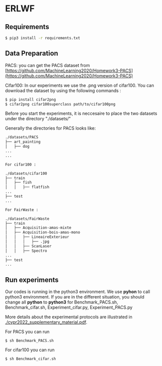 # ERLWF

## Requirements
```bash
$ pip3 install -r requirements.txt
```

## Data Preparation

PACS: you can get the PACS dataset from [https://github.com/MachineLearning2020/Homework3-PACS](https://github.com/MachineLearning2020/Homework3-PACS)

Cifar100: In our experiments we use the .png version of cifar100.
You can download the dataset by using the following commands :

```bash
$ pip install cifar2png
$ cifar2png cifar100superclass path/to/cifar100png
```
Before you start the experiments, it is neccesaire to place the two datasets under the directory "./datasets/"

Generally the directories for PACS looks like: 

```bash
./datasets/PACS
├── art_painting
│   ├── dog
...
...
```

```bash
For cifar100 : 

./datasets/cifar100
├── train
│   ├── fish
│   │   ├── flatfish
...
├── test
...
```


```bash
For FairWaste : 

./datasets/FairWaste
├── train
│   ├── Acquisition-amas-mixte
│   ├── Acquisition-bois-amas-mono
│   │   ├── LineaireExterieur
│   │   │   ├── .jpg
│   │   ├── ScanLaser
│   │   ├── Spectro
...
├── test
...
```




## Run experiments 
Our codes is running in the python3 environment. We use **pyhon** to call python3 environment.
If you are in the different situation, you should change all **python** to **python3** for Benchmark_PACS.sh, Benchmark_cifar.sh, Experiment_cifar.py, Experiment_PACS.py


More details about the experimental protocols are illustrated in [./cvpr2022_supplementary_material.pdf](./cvpr2022_supplementary_material.pdf).

For PACS you can run  
```'bash
$ sh Benchmark_PACS.sh
```

For cifar100 you can run  
```bash
$ sh Benchmark_cifar.sh
```





